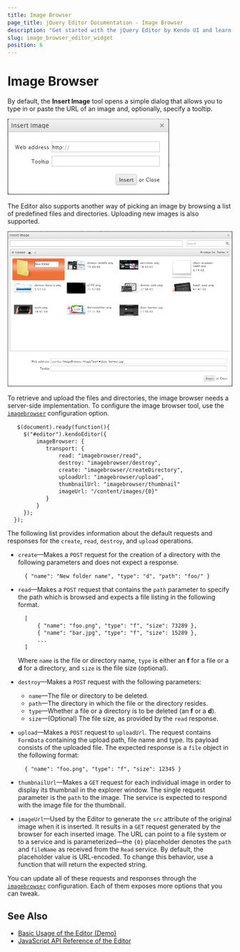 ```yaml
---
title: Image Browser
page_title: jQuery Editor Documentation - Image Browser
description: "Get started with the jQuery Editor by Kendo UI and learn how to use its Image Browser tool."
slug: image_browser_editor_widget
position: 6
---
```


# Image Browser

By default, the **Insert Image** tool opens a simple dialog that allows you to type in or paste the URL of an image and, optionally, specify a tooltip.

![Kendo UI for jQuery Insert Image Dialog](editor-insert-image.png)

The Editor also supports another way of picking an image by browsing a list of predefined files and directories. Uploading new images is also supported.

![Kendo UI for jQuery Image Browser Dialog](editor-image-browser.png)

To retrieve and upload the files and directories, the image browser needs a server-side implementation. To configure the image browser tool, use the [`imagebrowser`](/api/javascript/ui/editor/configuration/imagebrowser) configuration option.

       $(document).ready(function(){
         $("#editor").kendoEditor({
             imageBrowser: {
                transport: {
                    read: "imagebrowser/read",
                    destroy: "imagebrowser/destroy",
                    create: "imagebrowser/createDirectory",
                    uploadUrl: "imagebrowser/upload",
                    thumbnailUrl: "imagebrowser/thumbnail"
                    imageUrl: "/content/images/{0}"
                }
             }
         });
      });

The following list provides information about the default requests and responses for the `create`, `read`, `destroy`, and `upload` operations.

- `create`&mdash;Makes a `POST` request for the creation of a directory with the following parameters and does not expect a response.

        { "name": "New folder name", "type": "d", "path": "foo/" }

- `read`&mdash;Makes a `POST` request that contains the `path` parameter to specify the path which is browsed and expects a file listing in the following format.

        [
            { "name": "foo.png", "type": "f", "size": 73289 },
            { "name": "bar.jpg", "type": "f", "size": 15289 },
            ...
        ]

    Where `name` is the file or directory name, `type` is either an **f** for a file or a **d** for a directory, and `size` is the file size (optional).

- `destroy`&mdash;Makes a `POST` request with the following parameters:

    - `name`&mdash;The file or directory to be deleted.
    - `path`&mdash;The directory in which the file or the directory resides.
    - `type`&mdash;Whether a file or a directory is to be deleted (an **f** or a **d**).
    - `size`&mdash;(Optional) The file size, as provided by the `read` response.

- `upload`&mdash;Makes a `POST` request to `uploadUrl`. The request contains `FormData` containing the upload path, file name and type. Its payload consists of the uploaded file. The expected response is a `file` object in the following format:

        { "name": "foo.png", "type": "f", "size": 12345 }

- `thumbnailUrl`&mdash;Makes a `GET` request for each individual image in order to display its thumbnail in the explorer window. The single request parameter is the `path` to the image. The service is expected to respond with the image file for the thumbnail.
- `imageUrl`&mdash;Used by the Editor to generate the `src` attribute of the original image when it is inserted. It results in a `GET` request generated by the browser for each inserted image. The URL can point to a file system or to a service and is parameterized&mdash;the `{0}` placeholder denotes the `path` and `fileName` as received from the `Read` service. By default, the placeholder value is URL-encoded. To change this behavior, use a function that will return the expected string.

You can update all of these requests and responses through the [`imagebrowser`](/api/javascript/ui/editor/configuration/imagebrowser) configuration. Each of them exposes more options that you can tweak.

## See Also

* [Basic Usage of the Editor (Demo)](https://demos.telerik.com/kendo-ui/editor/index)
* [JavaScript API Reference of the Editor](/api/javascript/ui/editor)
